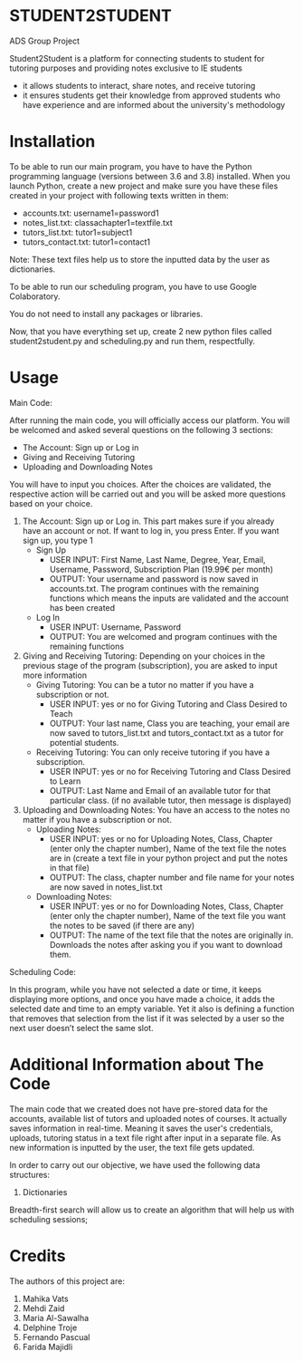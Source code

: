 # STUDENT2STUDENT
ADS Group Project

Student2Student is a platform for connecting students to student for tutoring purposes and providing notes exclusive to IE students 
* it allows students to interact, share notes, and receive tutoring
* it ensures students get their knowledge from approved students who have experience and are informed about the university's methodology

# Installation

To be able to run our main program, you have to have the Python programming language (versions between 3.6 and 3.8) installed. When you launch Python, create a new project and make sure you have these files created in your project with following texts written in them:

* accounts.txt: username1=password1
* notes_list.txt: classachapter1=textfile.txt
* tutors_list.txt: tutor1=subject1
* tutors_contact.txt: tutor1=contact1

Note: These text files help us to store the inputted data by the user as dictionaries.

To be able to run our scheduling program, you have to use Google Colaboratory.

You do not need to install any packages or libraries.

Now, that you have everything set up, create 2 new python files called student2student.py and scheduling.py and run them, respectfully.

# Usage

Main Code:

After running the main code, you will officially access our platform. You will be welcomed and asked several questions on the following 3 sections:

* The Account: Sign up or Log in
* Giving and Receiving Tutoring
* Uploading and Downloading Notes 

You will have to input you choices. After the choices are validated, the respective action will be carried out and you will be asked more questions based on your choice.

   1. The Account: Sign up or Log in. This part makes sure if you already have an account or not. If want to log in, you press Enter. If you want sign up, you type 1
         * Sign Up
            * USER INPUT: First Name, Last Name, Degree, Year, Email, Username, Password, Subscription Plan (19.99€ per month)
            * OUTPUT: Your username and password is now saved in accounts.txt. The program continues with the remaining functions which means the inputs are validated and the account has been created
         * Log In
            * USER INPUT: Username, Password
            * OUTPUT: You are welcomed and program continues with the remaining functions
   2. Giving and Receiving Tutoring: Depending on your choices in the previous stage of the program (subscription), you are asked to input more information
         * Giving Tutoring: You can be a tutor no matter if you have a subscription or not.
            * USER INPUT: yes or no for Giving Tutoring and Class Desired to Teach
            * OUTPUT: Your last name, Class you are teaching, your email are now saved to tutors_list.txt and tutors_contact.txt as a tutor for potential students.
         * Receiving Tutoring: You can only receive tutoring if you have a subscription.
            * USER INPUT: yes or no for Receiving Tutoring and Class Desired to Learn
            * OUTPUT: Last Name and Email of an available tutor for that particular class. (if no available tutor, then message is displayed)
   3. Uploading and Downloading Notes: You have an access to the notes no matter if you have a subscription or not.
         * Uploading Notes:
            *  USER INPUT: yes or no for Uploading Notes, Class, Chapter (enter only the chapter number), Name of the text file the notes are in (create a text file in your python project and put the notes in that file)
            *  OUTPUT: The class, chapter number and file name for your notes are now saved in notes_list.txt
         *  Downloading Notes:
            *  USER INPUT: yes or no for Downloading Notes, Class, Chapter (enter only the chapter number), Name of the text file you want the notes to be saved (if there are any)
            *  OUTPUT: The name of the text file that the notes are originally in. Downloads the notes after asking you if you want to download them.
     

Scheduling Code:

In this program, while you have not selected a date or time, it keeps displaying more options, and once you have made a choice, it adds the selected date and time to an empty variable. Yet it also is defining a function that removes that selection from the list if it was selected by a user so the next user doesn’t select the same slot.

# Additional Information about The Code

The main code that we created does not have pre-stored data for the accounts, available list of tutors and uploaded notes of courses. It actually saves information in real-time. Meaning it saves the user's credentials, uploads, tutoring status in a text file right after input in a separate file. As new information is inputted by the user, the text file gets updated.

In order to carry out our objective, we have used the following data structures:

1. Dictionaries



Breadth-first search will allow us to create an algorithm that will help us with scheduling sessions;

# Credits

The authors of this project are:
1. Mahika Vats
2. Mehdi Zaid
3. Maria Al-Sawalha
4. Delphine Troje
5. Fernando Pascual
6. Farida Majidli
